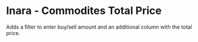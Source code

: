 # Inara - Commodites Total Price

Adds a filter to enter buy/sell amount and an additional column with the total price.
